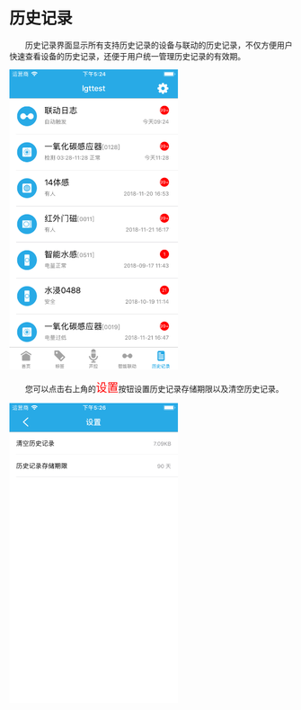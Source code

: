 # 历史记录

&emsp;&emsp;历史记录界面显示所有支持历史记录的设备与联动的历史记录，不仅方便用户快速查看设备的历史记录，还便于用户统一管理历史记录的有效期。

<img src="./images/history/历史记录.png" width = "300" height = "534">

&emsp;&emsp;您可以点击右上角的<font style='color:#ff0000;font-size:20px'>设置</font>按钮设置历史记录存储期限以及清空历史记录。

<img src="./images/history/设置.png" width = "300" height = "534">
